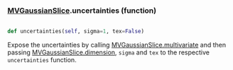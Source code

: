 ### [MVGaussianSlice](MVGaussianSlice.md).uncertainties (function)


```py

def uncertainties(self, sigma=1, tex=False)

```



Expose the uncertainties by calling [MVGaussianSlice.multivariate](MVGaussianSlice.multivariate.md) and then
passing [MVGaussianSlice.dimension](MVGaussianSlice.dimension.md), `sigma` and `tex` to the respective
`uncertainties` function.

